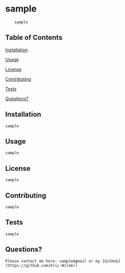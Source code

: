 # sample
        sample

## Table of Contents

[Installation](#Installation)

[Usage](#Usage)

[License](#License)

[Contributing](#Contributing)

[Tests](#Tests)

[Questions?](#Questions?)

## Installation
    sample

## Usage
    sample

## License
    sample

## Contributing
    sample

## Tests
    sample

## Questions?
    Please contact me here: sample@gmail or my [GitHub](https://github.com/Eric-Wilder)

